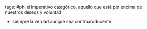 tags: #phi
el imperativo categórico, aquello que está por encima de nuestros deseos y voluntad
- siempre la verdad aunque sea contraproducente